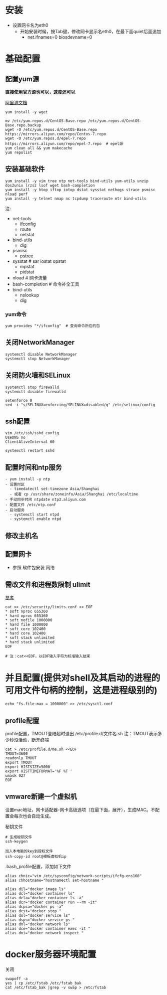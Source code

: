 # 安装
* 设置网卡名为eth0
  * 开始安装时候，按Tab键，修改网卡显示名eth0，在最下面quiet后面追加
      * net.ifnames=0 biosdevname=0

# 基础配置
## 配置yum源
**直接使用官方源也可以，速度还可以**

[阿里源文档](https://developer.aliyun.com/mirror/centos?spm=a2c6h.13651102.0.0.3e221b111DMGEx)
```
yum install -y wget

mv /etc/yum.repos.d/CentOS-Base.repo /etc/yum.repos.d/CentOS-Base.repo.backup
wget -O /etc/yum.repos.d/CentOS-Base.repo https://mirrors.aliyun.com/repo/Centos-7.repo
wget -O /etc/yum.repos.d/epel-7.repo https://mirrors.aliyun.com/repo/epel-7.repo  # epel源
yum clean all && yum makecache
yum repolist
```

## 安装基础软件
```shell
yum install -y vim tree ntp net-tools bind-utils yum-utils unzip dos2unix lrzsz lsof wget bash-completion
yum install -y htop iftop iotop dstat sysstat nethogs strace psmisc nload perf
yum install -y telnet nmap nc tcpdump traceroute mtr bind-utils
```
注:
* net-tools
  - ifconfig
  - route
  - netstat
* bind-utils
  - dig
* psmisc
  - pstree
* sysstat # sar iostat opstat
  - mpstat
  - pidstat
* nload # 网卡流量
* bash-completion # 命令补全工具
* bind-utils
  - nslookup
  - dig

### yum命令
```
yum provides "*/ifconfig"  # 查询命令所在的包
```

## 关闭NetworkManager
```shell
systemctl disable NetworkManager
systemctl stop NetworkManager
```

## 关闭防火墙和SELinux
```shell
systemctl stop firewalld
systemctl disable firewalld

setenforce 0
sed -i "s/SELINUX=enforcing/SELINUX=disabled/g" /etc/selinux/config
```

## ssh配置
```shell
vim /etc/ssh/sshd_config
UseDNS no
ClientAliveInterval 60

systemctl restart sshd
```

## 配置时间和ntp服务
```
- yum install -y ntp
- 设置时区
  - timedatectl set-timezone Asia/Shanghai
  - 或者 cp /usr/share/zoneinfo/Asia/Shanghai /etc/localtime
- 手动同步时间 ntpdate ntp3.aliyun.com
- 配置文件 /etc/ntp.conf
- 启动服务
  - systemctl start ntpd
  - systemctl enable ntpd
```

## 修改主机名

## 配置网卡
- 参照 软件包安装 网络

## 需改文件和进程数限制 ulimit
[参考](https://www.jianshu.com/p/2c398f08a0e2)
```shell
cat >> /etc/security/limits.conf << EOF
* soft nproc 655360
* hard nproc 655360
* soft nofile 1000000
* hard file 1000000
* soft core 102400
* hard core 102400
* soft stack unlimited
* hard stack unlimited
EOF

# 注：cat<<EOF，以EOF输入字符为标准输入结束
```

# 并且配置(提供对shell及其启动的进程的可用文件句柄的控制，这是进程级别的)
```
echo "fs.file-max = 1000000" >> /etc/sysctl.conf
```

## profile配置
profile配置，TMOUT登陆超时退出
/etc/profile.d/文件名.sh
注：TMOUT表示多少秒没活动，断开终端
```shell
cat > /etc/profile.d/me.sh <<EOF
TMOUT=3600
readonly TMOUT
export TMOUT
export HISTSIZE=5000
export HISTTIMEFORMAT='%F %T '
umask 027
EOF
```

## vmware新建一个虚拟机
设置mac地址，网卡适配器-网卡高级选项（在最下面，展开），生成MAC。不配置会每次也会自动生成。

秘钥文件
```
# 生成秘钥文件
ssh-keygen

加入本电脑的key到授权文件
ssh-copy-id root@模板虚拟机ip
```
.bash_profile配置，添加如下文件
```
alias chnic="vim /etc/sysconfig/network-scripts/ifcfg-ens160"
alias chhostname="hostnamectl set-hostname "

alias dil="docker image ls"
alias dcl="docker container ls"
alias dcla="docker container ls -a"
alias dcr="docker container run --rm -it"
alias dcpsa="docker ps -a"
alias dcst="docker stop "
alias dsl="docker service ls"
alias dsps="docker service ps "
alias dnl="docker network ls"
alias dce="docker container exec -it "
alias dni="docker network inspect "
```

# docker服务器环境配置
关闭
```shell
swapoff -a
yes | cp /etc/fstab /etc/fstab_bak
cat /etc/fstab_bak |grep -v swap > /etc/fstab
```
